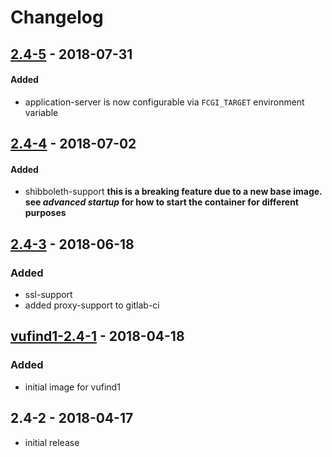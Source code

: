 # Changelog

## [2.4-5] - 2018-07-31

#### Added
* application-server is now configurable via `FCGI_TARGET` environment variable

## [2.4-4] - 2018-07-02

#### Added
* shibboleth-support **this is a breaking feature due to a new base image. see _advanced startup_ for how to start the container for different purposes**

## [2.4-3] - 2018-06-18

### Added
* ssl-support
* added proxy-support to gitlab-ci

## [vufind1-2.4-1] - 2018-04-18

### Added
* initial image for vufind1

## 2.4-2 - 2018-04-17
* initial release

[vufind1-2.4-1]: https://git.sc.uni-leipzig.de/ubl/bdd_dev/docker/vufind-httpd/compare/2.4-2...vufind1-2.4-1
[2.4-3]: https://git.sc.uni-leipzig.de/ubl/bdd_dev/docker/vufind-httpd/compare/vufind1-2.4-1...2.4-3
[2.4-4]: https://git.sc.uni-leipzig.de/ubl/bdd_dev/docker/vufind-httpd/compare/vufind1-2.4-3...2.4-4

[2.4-5]: https://git.sc.uni-leipzig.de/ubl/bdd_dev/docker/vufind-httpd/compare/2.4-4...2.4-5
